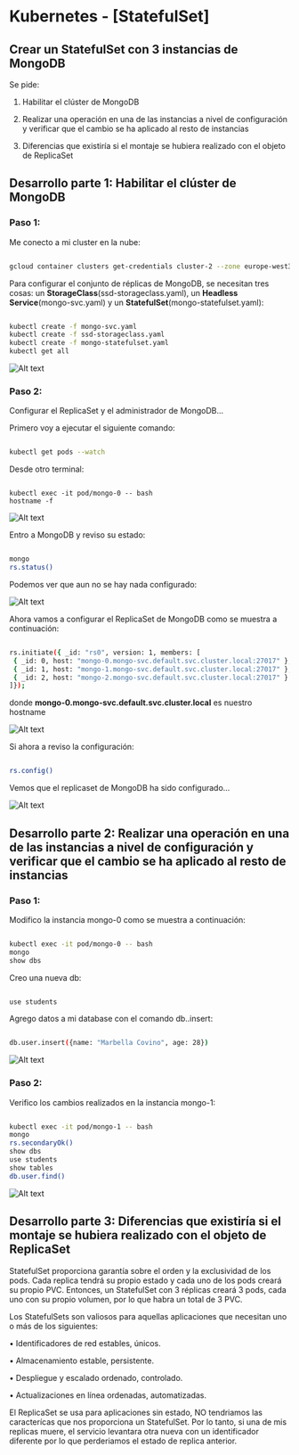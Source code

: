 # Kubernetes - [StatefulSet] 

## Crear un StatefulSet con 3 instancias de MongoDB
Se pide:

1. Habilitar el clúster de MongoDB

2. Realizar una operación en una de las instancias a nivel de configuración y
verificar que el cambio se ha aplicado al resto de instancias

3. Diferencias que existiría si el montaje se hubiera realizado con el objeto de
ReplicaSet

## Desarrollo parte 1: Habilitar el clúster de MongoDB

### Paso 1: 

Me conecto a mi cluster en la nube:

```sh

gcloud container clusters get-credentials cluster-2 --zone europe-west3-a --project kubernetes-hw02

```
Para configurar el conjunto de réplicas de MongoDB, se necesitan tres cosas: un **StorageClass**(ssd-storageclass.yaml), un **Headless Service**(mongo-svc.yaml) y un **StatefulSet**(mongo-statefulset.yaml):

```sh

kubectl create -f mongo-svc.yaml
kubectl create -f ssd-storageclass.yaml
kubectl create -f mongo-statefulset.yaml
kubectl get all

```
![Alt text](https://github.com/marbellacovino/kube-exercises/blob/main/hw-03/images/answer2/stateful1.0.png  "stateful1.0")

### Paso 2: 

Configurar el ReplicaSet y el administrador de MongoDB...

Primero voy a ejecutar el siguiente comando:

```sh

kubectl get pods --watch

```

Desde otro terminal:

```kubectl

kubectl exec -it pod/mongo-0 -- bash
hostname -f

```

![Alt text](https://github.com/marbellacovino/kube-exercises/blob/main/hw-03/images/answer2/stateful1.1.png  "stateful1.1")

Entro a MongoDB y reviso su estado:

```sh

mongo
rs.status()

```
Podemos ver que aun no se hay nada configurado:

![Alt text](https://github.com/marbellacovino/kube-exercises/blob/main/hw-03/images/answer2/stateful1.2.png  "stateful1.2")

Ahora vamos a configurar el ReplicaSet de MongoDB como se muestra a continuación: 

```sh

rs.initiate({ _id: "rs0", version: 1, members: [ 
 { _id: 0, host: "mongo-0.mongo-svc.default.svc.cluster.local:27017" }, 
 { _id: 1, host: "mongo-1.mongo-svc.default.svc.cluster.local:27017" }, 
 { _id: 2, host: "mongo-2.mongo-svc.default.svc.cluster.local:27017" } 
]});

```

donde **mongo-0.mongo-svc.default.svc.cluster.local** es nuestro hostname

![Alt text](https://github.com/marbellacovino/kube-exercises/blob/main/hw-03/images/answer2/stateful1.3.png  "stateful1.3")

Si ahora a reviso la configuración:

```sh

rs.config()

``` 

Vemos que el replicaset de MongoDB ha sido configurado...

![Alt text](https://github.com/marbellacovino/kube-exercises/blob/main/hw-03/images/answer2/stateful1.4.png  "stateful1.4")

## Desarrollo parte 2: Realizar una operación en una de las instancias a nivel de configuración y verificar que el cambio se ha aplicado al resto de instancias

### Paso 1:

Modifico la instancia mongo-0 como se muestra a continuación:

```sh

kubectl exec -it pod/mongo-0 -- bash
mongo
show dbs

```
Creo una nueva db:
```sh

use students

```

Agrego datos a mi database con el comando db.<collection>.insert:

```sh

db.user.insert({name: "Marbella Covino", age: 28})

```
![Alt text](https://github.com/marbellacovino/kube-exercises/blob/main/hw-03/images/answer2/stateful1.5.png  "stateful1.5")

### Paso 2:

Verifico los cambios realizados en la instancia mongo-1:

```sh

kubectl exec -it pod/mongo-1 -- bash
mongo
rs.secondaryOk()
show dbs
use students
show tables
db.user.find()

```
![Alt text](https://github.com/marbellacovino/kube-exercises/blob/main/hw-03/images/answer2/stateful1.6.png  "stateful1.6")

## Desarrollo parte 3: Diferencias que existiría si el montaje se hubiera realizado con el objeto de ReplicaSet

StatefulSet proporciona garantía sobre el orden y la exclusividad de los pods. Cada replica tendrá su propio estado y cada uno de los pods creará su propio PVC. Entonces, un StatefulSet con 3 réplicas creará 3 pods, cada uno con su propio volumen, por lo que habra un total de 3 PVC. 

Los StatefulSets son valiosos para aquellas aplicaciones que necesitan uno o más de los siguientes:

• Identificadores de red estables, únicos.

• Almacenamiento estable, persistente.

• Despliegue y escalado ordenado, controlado.

• Actualizaciones en línea ordenadas, automatizadas.

El ReplicaSet se usa para aplicaciones sin estado, NO tendriamos las caracterícas que nos proporciona un StatefulSet. Por lo tanto, si una de mis replicas muere, el servicio levantara otra nueva con un identificador diferente por lo que perderiamos el estado de replica anterior.
